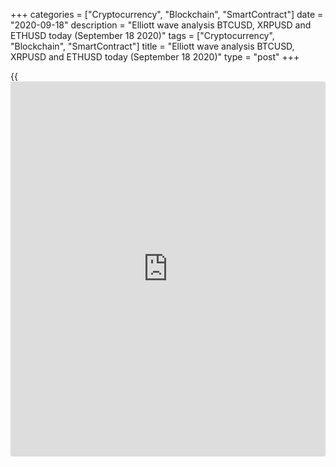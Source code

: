 +++
categories = ["Cryptocurrency", "Blockchain", "SmartContract"]
date = "2020-09-18"
description = "Elliott wave analysis BTCUSD, XRPUSD and ETHUSD today (September 18 2020)"
tags = ["Cryptocurrency", "Blockchain", "SmartContract"]
title = "Elliott wave analysis BTCUSD, XRPUSD and ETHUSD today (September 18 2020)"
type = "post"
+++

{{<iframe id="large-banner" src="https://www.bounty.group/#slide=14.0" width="100%" height="600" scrolling="no" style="border: 0px solid rgb(216, 221, 230); border-radius: 3px;">}}

2020-09-18

2020-09-18

Short-term forecast for BTCUSD, XRPUSD and ETHUSD 18.09.2020Roman Onegin

I welcome my readers!

I have prepared a short-term cryptocurrency forecast based on Elliott
wave analysis of Bitcoin, Ripple, and Ethereum. I suggest entry signals
to trade each cryptocurrency intraday.

All cryptocurrency pairs are forming upward waves. The Bitcoin and the
Ripple are following bullish impulse waves. The Ethereum is developing a
zigzag-shaped motive wave [Z]. Therefore, one can consider long trades
for all cryptocurrency pairs today.

The article covers the following subjects:

##  **Elliott wave Bitcoin analysis**

 ****

The BTCUSD market is forming the down corrective wave. There is
currently unfolding the bearish double zigzag, where the down wave [W]
has completed. The market is rising in the linking wave [X] that is
unfolding as a standard zigzag. After the two sub-waves (A) and (B)
completed, the price has started rising in the (C) impulse. The (C)
impulse should have completed by 4/5, so, the price should continue
rising in the sub-waves (5) towards a level of 11480, where the linking
wave [X] will be 61.8% of wave [W].

### Trading plan for [BTCUSD][1] today

Buy 10905.50, TP 11480.00

* * *

##  **Elliott wave Ripple analysis**

 ****

The XRPUSD market is also forming the double down zigzag. The bullish
wave (W), composed of the two impulse wave A and C, and the corrective
wave B, has completed. The market is now following the linking wave [X],
which must complete as a simple zigzag A-B-C. Wave A is a leading
diagonal, wave B is a zigzag, the C wave is an impulse that is still
unfolding. The Ripple price should be rising in the C impulse towards a
level of 0.278, where the (X) wave will be 50% of the (W) zigzag.

### Trading plan for **[XRPUSD][2]** today

Buy 0.250, TP 0.278

* * *

##  **Elliott wave Ethereum analysis**

 ****

After the upward wave (Y) completed, the price has started declining in
the new down zigzag. The impulse wave A, which is the beginning of the
zigzag, has completed. The market is now rising in the corrective wave
B. The B correction is a triple zigzag [W]-[X]-[Y]-[X]-[Z]. This pattern
will complete when the final motive wave [Z] ends. It should finish at
the level of around 418.00, where the entire B correction will be 61.8%
of the A impulse.

### Trading plan **[ETHUSD][3]** today

Buy 386.21, TP 418.00

* * *

P.S. Did you like my article? Share it in social networks: it will be
the best “thank you" :)

Ask me questions and comment below. I’ll be glad to answer your
questions and give necessary explanations.

 **Useful links:**

  * I recommend trying to trade with a reliable broker [here][4]. The system allows you to trade by yourself or copy successful traders from all across the globe.
  * Use my promo-code BLOG for getting deposit bonus 50% on LiteForex platform. Just enter this code in the appropriate field while [depositing][5] your trading account.
  * Telegram chat for traders: <t.me/liteforexengchat>. We are sharing the signals and trading experience
  * Telegram channel with high-quality analytics, Forex reviews, training articles, and other useful things for traders <t.me/liteforex>

The content of this article reflects the author’s opinion and does not
necessarily reflect the official position of LiteForex. The material
published on this page is provided for informational purposes only and
should not be considered as the provision of investment advice for the
purposes of Directive 2004/39/EC.

Rate this article:

{{value}}

( {{count}} {{title}} )

   1. my.liteforex.com/trading/chart?symbol=BTCUSD
   2. my.liteforex.com/trading/chart?symbol=XRPUSD
   3. my.liteforex.com/trading/chart?symbol=ETHUSD
   4. my.liteforex.com/?category=analysts-opinions&slug=short-term-forecast-for-[BTC](https://www.playgroundfx.com/blog/who-is-the-creator-of-bitcoin/)usd-xrpusd-and-ethusd-18092020&openPopup=%2Fregistration%2Fpopup&utm_source=blog&utm_medium=article&utm_campaign=bonus
   5. my.liteforex.com/deposit/?category=analysts-opinions&slug=short-term-forecast-for-[BTC](https://www.playgroundfx.com/blog/who-is-the-creator-of-bitcoin/)usd-xrpusd-and-ethusd-18092020&promo_code=BLOG&utm_source=blog&utm_medium=article&utm_campaign=bonus